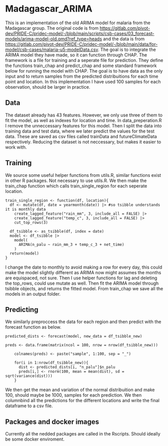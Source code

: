 # Madagascar_ARIMA
This is an implementation of the old ARIMA model for malaria from the Madagascar group. 
The original code is from https://gitlab.com/pivot-dev/PRIDE-C/pridec-model/-/blob/main/scripts/csb-cases/03_forecast-models/arima-model-old.qmd?ref_type=heads
and the data is from https://gitlab.com/pivot-dev/PRIDE-C/pridec-model/-/blob/main/data/for-model/csb-cases/malaria-u5-modelData.csv.
The goal is to integrate the ARIMA model they have made, so it can function through CHAP. The framework is a file for training and a seperate file for prediction. They define the functions train_chap and predict_chap and some standard framework below for running the model with CHAP. The goal is to have data as the only input and to return samples from the predicted distribuitions for each time point and location. In this implementation I have used $100$ samples for each observation, should be larger in practice.

## Data
The dataset already has $43$ features. However, we only use three of them to fit the model, as well as indexes for location and time. 
In data_preperation.R I remove the unneccessary features for this model. Then I split the data into training data and test data, where we later predict the values for the test data. These are saved as csv files called trainData and futureClimateData respectively. Reducing the dataset is not neccessary, but makes it easier to work with.


## Training
We source some useful helper functions from utils.R, similar functions exist in other R packages. Not necessary to use utils.R. We then make the train_chap function which calls train_single_region for each seperate location. 
```
train_single_region <- function(df, location){
  df <- mutate(df, date = yearmonth(date)) |> #so tsibble understands it is monthly data
    create_lagged_feature("rain_mm", 3, include_all = FALSE) |>
    create_lagged_feature("temp_c", 3, include_all = FALSE) |>
    cut_top_rows(3)
  
  df_tsibble <- as_tsibble(df, index = date)
  model <- df_tsibble |>
    model(
      ARIMA(n_palu ~ rain_mm_3 + temp_c_3 + net_time)
    )  
  return(model)
}
```
I change the date to monthly to avoid making a row for every day, this could make the model slightly different as ARIMA now might assumes the months are equispaced, not sure. Then I use helper functions for lag and deleting the top_rows, could use mutate as well. Then fit the ARIMA model through tsibble objects, and returns the fitted model. From train_chap we save all the models in an output folder.

## Predicting
We similarly preproccess the data for each region and then predict with the forecast function as below.
```
predicted_dists <- forecast(model, new_data = df_tsibble_new)

preds <- data.frame(matrix(ncol = 100, nrow = nrow(df_tsibble_new)))
    
    colnames(preds) <- paste("sample", 1:100, sep = "_")
    
    for(i in 1:nrow(df_tsibble_new)){
      dist <- predicted_dists[i, "n_palu"]$n_palu
      preds[i,] <- rnorm(100, mean = mean(dist), sd = sqrt(variance(dist)))
    }
```
We then get the mean and variation of the normal distribuition and make 100, should maybe be 1000, samples for each prediction. We then columnbind all the predictions for the different locations and write the final dataframe to a csv file.

## Packages and docker images
Currently all the nedded packages are called in the Rscripts. Should ideally be some docker enviroment.
